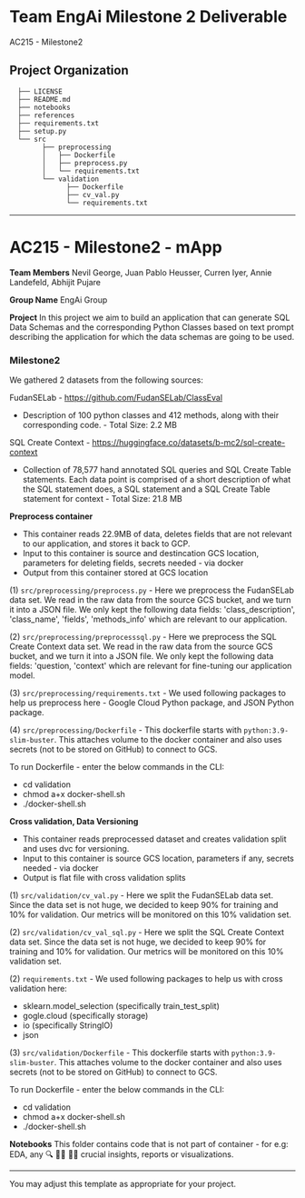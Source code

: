 Team EngAi Milestone 2 Deliverable
==============================

AC215 - Milestone2

Project Organization
------------
      ├── LICENSE
      ├── README.md
      ├── notebooks
      ├── references
      ├── requirements.txt
      ├── setup.py
      └── src
            ├── preprocessing
            │   ├── Dockerfile
            │   ├── preprocess.py
            │   └── requirements.txt
            └── validation
                  ├── Dockerfile
                  ├── cv_val.py
                  └── requirements.txt


--------
# AC215 - Milestone2 - mApp

**Team Members**
Nevil George, Juan Pablo Heusser, Curren Iyer, Annie Landefeld, Abhijit Pujare

**Group Name**
EngAi Group

**Project**
In this project we aim to build an application that can generate SQL Data Schemas and the corresponding Python Classes based on text prompt describing the application for which the data schemas are going to be used.

### Milestone2 ###

We gathered 2 datasets from the following sources:

FudanSELab - https://github.com/FudanSELab/ClassEval
 - Description of 100 python classes and 412 methods, along with their corresponding code. - Total Size: 2.2 MB

SQL Create Context - https://huggingface.co/datasets/b-mc2/sql-create-context
 - Collection of 78,577 hand annotated SQL queries and SQL Create Table statements. Each data point is comprised of a short description of what the SQL statement does, a SQL statement and a SQL Create Table statement for context - Total Size: 21.8 MB

**Preprocess container**
- This container reads 22.9MB of data, deletes fields that are not relevant to our application, and stores it back to GCP.
- Input to this container is source and destincation GCS location, parameters for deleting fields, secrets needed - via docker
- Output from this container stored at GCS location

(1) `src/preprocessing/preprocess.py`  - Here we preprocess the FudanSELab data set. We read in the raw data from the source GCS bucket, and we turn it into a JSON file. We only kept the following data fields: 'class_description', 'class_name', 'fields', 'methods_info' which are relevant to our application. 

(2) `src/preprocessing/preprocesssql.py`  - Here we preprocess the SQL Create Context data set. We read in the raw data from the source GCS bucket, and we turn it into a JSON file. We only kept the following data fields: 'question, 'context' which are relevant for fine-tuning our application model.

(3) `src/preprocessing/requirements.txt` - We used following packages to help us preprocess here - Google Cloud Python package, and JSON Python package. 

(4) `src/preprocessing/Dockerfile` - This dockerfile starts with `python:3.9-slim-buster`. This <statement> attaches volume to the docker container and also uses secrets (not to be stored on GitHub) to connect to GCS.

To run Dockerfile - enter the below commands in the CLI:
- cd validation
- chmod a+x docker-shell.sh
- ./docker-shell.sh

**Cross validation, Data Versioning**
- This container reads preprocessed dataset and creates validation split and uses dvc for versioning.
- Input to this container is source GCS location, parameters if any, secrets needed - via docker
- Output is flat file with cross validation splits
  
(1) `src/validation/cv_val.py` - Here we split the FudanSELab data set. Since the data set is not huge, we decided to keep 90% for training and 10% for validation. Our metrics will be monitored on this 10% validation set.

(2) `src/validation/cv_val_sql.py` - Here we split the SQL Create Context data set. Since the data set is not huge, we decided to keep 90% for training and 10% for validation. Our metrics will be monitored on this 10% validation set.

(2) `requirements.txt` - We used following packages to help us with cross validation here: 
- sklearn.model_selection (specifically train_test_split)
- gogle.cloud (specifically storage)
- io (specifically StringIO)
- json

(3) `src/validation/Dockerfile` - This dockerfile starts with `python:3.9-slim-buster`. This <statement> attaches volume to the docker container and also uses secrets (not to be stored on GitHub) to connect to GCS.

To run Dockerfile - enter the below commands in the CLI:
- cd validation
- chmod a+x docker-shell.sh
- ./docker-shell.sh

**Notebooks** 
This folder contains code that is not part of container - for e.g: EDA, any 🔍 🕵️‍♀️ 🕵️‍♂️ crucial insights, reports or visualizations. 

----
You may adjust this template as appropriate for your project.
